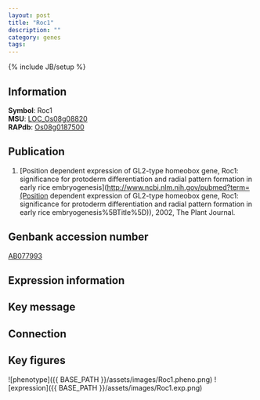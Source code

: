 ```yaml
---
layout: post
title: "Roc1"
description: ""
category: genes
tags: 
---
```

{% include JB/setup %}

## Information
__Symbol__: Roc1  
__MSU__: [LOC_Os08g08820](http://rice.plantbiology.msu.edu/cgi-bin/ORF_infopage.cgi?orf=LOC_Os08g08820)  
__RAPdb__: [Os08g0187500](http://rapdb.dna.affrc.go.jp/viewer/gbrowse_details/irgsp1?name=Os08g0187500)  

## Publication
1. [Position dependent expression of GL2-type homeobox gene, Roc1: significance for protoderm differentiation and radial pattern formation in early rice embryogenesis](http://www.ncbi.nlm.nih.gov/pubmed?term=(Position dependent expression of GL2-type homeobox gene, Roc1: significance for protoderm differentiation and radial pattern formation in early rice embryogenesis%5BTitle%5D)), 2002, The Plant Journal.

## Genbank accession number
[AB077993](http://www.ncbi.nlm.nih.gov/nuccore/AB077993)

## Expression information

## Key message

## Connection

## Key figures
![phenotype]({{ BASE_PATH }}/assets/images/Roc1.pheno.png)
![expression]({{ BASE_PATH }}/assets/images/Roc1.exp.png)


